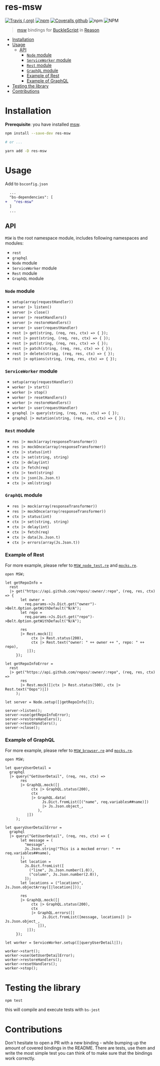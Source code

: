 # res-msw
[![Travis (.org)](https://img.shields.io/travis/jihchi/res-msw)](https://travis-ci.org/jihchi/res-msw) [![npm](https://img.shields.io/npm/v/res-msw)](https://www.npmjs.com/package/res-msw) [![Coveralls github](https://img.shields.io/coveralls/github/jihchi/res-msw)](https://coveralls.io/github/jihchi/res-msw) ![npm](https://img.shields.io/npm/dm/res-msw) ![NPM](https://img.shields.io/npm/l/res-msw)

> [msw](https://github.com/mswjs/msw) bindings for [BuckleScript](https://github.com/bloomberg/bucklescript) in [Reason](https://github.com/facebook/reason)


- [Installation](#installation)
- [Usage](#usage)
  - [API](#api)
    - [`Node` module](#node-module)
    - [`ServiceWorker` module](#serviceworker-module)
    - [`Rest` module](#rest-module)
    - [`GraphQL` module](#graphql-module)
    - [Example of Rest](#example-of-rest)
    - [Example of GraphQL](#example-of-graphql)
- [Testing the library](#testing-the-library)
- [Contributions](#contributions)

# Installation

**Prerequisite**: you have installed [msw](https://github.com/mswjs/msw).

```sh
npm install --save-dev res-msw

# or ...

yarn add -D res-msw
```

# Usage

Add to `bsconfig.json`

```diff
  ...
  "bs-dependencies": [
+   "res-msw"
  ]
  ...
```

## API

`MSW` is the root namespace module, includes following namespaces and modules:

- `rest`
- `graphql`
- `Node` module
- `ServiceWorker` module
- `Rest` module
- `GraphQL` module

### `Node` module

- `setup(array(requestHandler))`
- `server |> listen()`
- `server |> close()`
- `server |> resetHandlers()`
- `server |> restoreHandlers()`
- `server |> user(requestHandler)`
- `rest |> get(string, (req, res, ctx) => { });`
- `rest |> post(string, (req, res, ctx) => { });`
- `rest |> put(string, (req, res, ctx) => { });`
- `rest |> patch(string, (req, res, ctx) => { });`
- `rest |> delete(string, (req, res, ctx) => { });`
- `rest |> options(string, (req, res, ctx) => { });`

### `ServiceWorker` module

- `setup(array(requestHandler))`
- `worker |> start()`
- `worker |> stop()`
- `worker |> resetHandlers()`
- `worker |> restoreHandlers()`
- `worker |> user(requestHandler)`
- `graphql |> query(string, (req, res, ctx) => { });`
- `graphql |> mutation(string, (req, res, ctx) => { });`

### `Rest` module

- `res |> mock(array(responseTransformer))`
- `res |> mockOnce(array(responseTransformer))`
- `ctx |> status(int)`
- `ctx |> set(string, string)`
- `ctx |> delay(int)`
- `ctx |> fetch(req)`
- `ctx |> text(string)`
- `ctx |> json(Js.Json.t)`
- `ctx |> xml(string)`

### `GraphQL` module

- `res |> mock(array(responseTransformer))`
- `res |> mockOnce(array(responseTransformer))`
- `ctx |> status(int)`
- `ctx |> set(string, string)`
- `ctx |> delay(int)`
- `ctx |> fetch(req)`
- `ctx |> data(Js.Json.t)`
- `ctx |> errors(array(Js.Json.t))`

### Example of Rest

For more example, please refer to [`MSW_node_test.re`](/__tests__/MSW_node_test.re) and [`mocks.re`](/__tests__/support/mocks.re).

```re
open MSW;

let getRepoInfo =
  rest
  |> get("https://api.github.com/repos/:owner/:repo", (req, res, ctx) => {
       let owner =
         req.params->Js.Dict.get("owner")->Belt.Option.getWithDefault("N/A");
       let repo =
         req.params->Js.Dict.get("repo")->Belt.Option.getWithDefault("N/A");

       res
       |> Rest.mock([|
            ctx |> Rest.status(200),
            ctx |> Rest.text("owner: " ++ owner ++ ", repo: " ++ repo),
          |]);
     });

let getRepoInfoError =
  rest
  |> get("https://api.github.com/repos/:owner/:repo", (req, res, ctx) =>
       res
       |> Rest.mock([|ctx |> Rest.status(500), ctx |> Rest.text("Oops")|])
     );

let server = Node.setup([|getRepoInfo|]);

server->listen();
server->use(getRepoInfoError);
server->restoreHandlers();
server->resetHandlers();
server->close();

```

### Example of GraphQL

For more example, please refer to [`MSW_browser.re`](/__tests__/support/MSW_browser.re) and [`mocks.re`](/__tests__/support/mocks.re).

```re
open MSW;

let queryUserDetail =
  graphql
  |> query("GetUserDetail", (req, res, ctx) =>
       res
       |> GraphQL.mock([|
            ctx |> GraphQL.status(200),
            ctx
            |> GraphQL.data(
                 Js.Dict.fromList([("name", req.variables##name)])
                 |> Js.Json.object_,
               ),
          |])
     );

let queryUserDetailError =
  graphql
  |> query("GetUserDetail", (req, res, ctx) => {
       let message = (
         "message",
         Js.Json.string("This is a mocked error: " ++ req.variables##name),
       );
       let location =
         Js.Dict.fromList([
           ("line", Js.Json.number(1.0)),
           ("column", Js.Json.number(2.0)),
         ]);
       let locations = ("locations", Js.Json.objectArray([|location|]));

       res
       |> GraphQL.mock([|
            ctx |> GraphQL.status(200),
            ctx
            |> GraphQL.errors([|
                 Js.Dict.fromList([message, locations]) |> Js.Json.object_,
               |]),
          |]);
     });

let worker = ServiceWorker.setup([|queryUserDetail|]);

worker->start();
worker->use(GetUserDetailError);
worker->restoreHandlers();
worker->resetHandlers();
worker->stop();

```

# Testing the library

```
npm test
```

this will compile and execute tests with `bs-jest`

# Contributions

Don't hesitate to open a PR with a new binding - while bumping up the amount of covered bindings in the README.
There are tests, use them and write the most simple test you can think of to make sure that the bindings work correctly.



